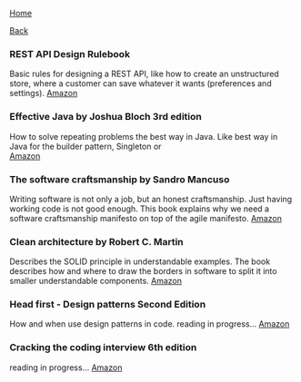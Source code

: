 [Home](/)

[Back](index.md)

### REST API Design Rulebook 
Basic rules for designing a REST API, like how to create an unstructured store, where a customer can save whatever it wants (preferences and settings). 
[Amazon](https://www.amazon.de/REST-Design-Rulebook-Mark-Masse/dp/1449310508)

### Effective Java by Joshua Bloch 3rd edition
How to solve repeating problems the best way in Java. Like best way in Java for the builder pattern, Singleton or   
[Amazon](https://www.amazon.com/Effective-Java-Joshua-Bloch/dp/0134685997)

### The software craftsmanship by Sandro Mancuso
Writing software is not only a job, but an honest craftsmanship. 
Just having working code is not good enough. This book explains why we need a software craftsmanship manifesto on top of the agile manifesto.
[Amazon](https://www.amazon.com/Software-Craftsman-Professionalism-Pragmatism-Robert/dp/0134052501)

### Clean architecture by Robert C. Martin
Describes the SOLID principle in understandable examples.
The book describes how and where to draw the borders in software to split it into smaller understandable components.
[Amazon](https://www.amazon.com/Clean-Architecture-Craftsmans-Software-Structure/dp/0134494164)

### Head first - Design patterns Second Edition
How and when use design patterns in code.
reading in progress...
[Amazon](https://www.amazon.com/Head-First-Design-Patterns-Object-Oriented/dp/149207800X)

### Cracking the coding interview 6th edition
reading in progress...
[Amazon](https://www.amazon.com/Cracking-Coding-Interview-Programming-Questions/dp/0984782850)